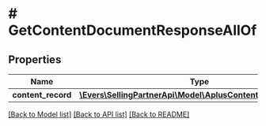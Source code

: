 # # GetContentDocumentResponseAllOf

## Properties

Name | Type | Description | Notes
------------ | ------------- | ------------- | -------------
**content_record** | [**\Evers\SellingPartnerApi\Model\AplusContent\ContentRecord**](ContentRecord.md) |  |

[[Back to Model list]](../../README.md#models) [[Back to API list]](../../README.md#endpoints) [[Back to README]](../../README.md)
